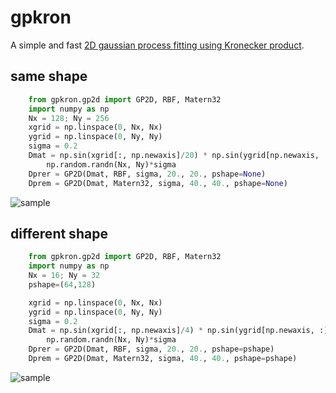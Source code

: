 # gpkron

A simple and fast [2D gaussian process fitting using Kronecker product](https://github.com/HajimeKawahara/gpkron/blob/main/documents/pdf/GP2D.pdf).

## same shape

```python
    from gpkron.gp2d import GP2D, RBF, Matern32
    import numpy as np
    Nx = 128; Ny = 256
    xgrid = np.linspace(0, Nx, Nx)
    ygrid = np.linspace(0, Ny, Ny)
    sigma = 0.2
    Dmat = np.sin(xgrid[:, np.newaxis]/20) * np.sin(ygrid[np.newaxis, :]/20) + \
        np.random.randn(Nx, Ny)*sigma
    Dprer = GP2D(Dmat, RBF, sigma, 20., 20., pshape=None)
    Dprem = GP2D(Dmat, Matern32, sigma, 40., 40., pshape=None)
```

![sample](https://user-images.githubusercontent.com/15956904/152613707-75c7843b-605d-4e62-bf04-32ce5bfa3551.png)

## different shape

```python
    from gpkron.gp2d import GP2D, RBF, Matern32
    import numpy as np
    Nx = 16; Ny = 32
    pshape=(64,128)

    xgrid = np.linspace(0, Nx, Nx)
    ygrid = np.linspace(0, Ny, Ny)
    sigma = 0.2
    Dmat = np.sin(xgrid[:, np.newaxis]/4) * np.sin(ygrid[np.newaxis, :]/4) + \
        np.random.randn(Nx, Ny)*sigma
    Dprer = GP2D(Dmat, RBF, sigma, 20., 20., pshape=pshape)
    Dprem = GP2D(Dmat, Matern32, sigma, 40., 40., pshape=pshape)
```

![sample](https://user-images.githubusercontent.com/15956904/152614415-678d5994-1ac2-432d-8d2a-40f0dd4519c6.png)
